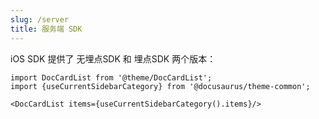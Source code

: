 ```yaml
---
slug: /server
title: 服务端 SDK
---
```



iOS SDK 提供了 无埋点SDK 和 埋点SDK 两个版本：

```mdx-code-block
import DocCardList from '@theme/DocCardList';
import {useCurrentSidebarCategory} from '@docusaurus/theme-common';

<DocCardList items={useCurrentSidebarCategory().items}/>
```
